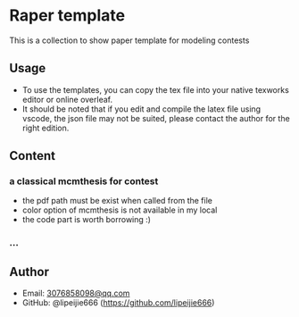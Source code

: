 # Raper template 
This is a collection to show paper template for modeling contests

## Usage

* To use the templates, you can copy the tex file into your native texworks editor or online overleaf.
* It should be noted that if you edit and compile the latex file using vscode, the json file may not be suited, please contact the author for the right edition.

## Content 

 ### a classical mcmthesis for contest
* the pdf path must be exist when called from the file 
* color option of mcmthesis is not available in my local
* the code part is worth borrowing :)
  
 ### ...



## Author 
- Email: 3076858098@qq.com
- GitHub: @lipeijie666 (https://github.com/lipeijie666)
  
